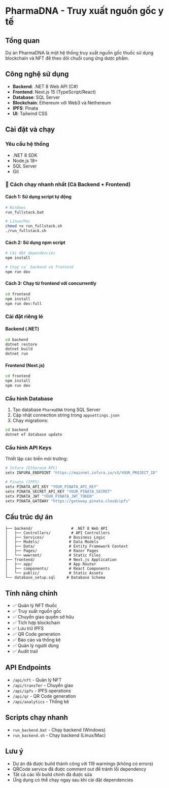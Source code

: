 # PharmaDNA - Truy xuất nguồn gốc y tế

## Tổng quan

Dự án PharmaDNA là một hệ thống truy xuất nguồn gốc thuốc sử dụng blockchain và NFT để theo dõi chuỗi cung ứng dược phẩm.

## Công nghệ sử dụng

- **Backend**: .NET 8 Web API (C#)
- **Frontend**: Next.js 15 (TypeScript/React)
- **Database**: SQL Server
- **Blockchain**: Ethereum với Web3 và Nethereum
- **IPFS**: Pinata
- **UI**: Tailwind CSS

## Cài đặt và chạy

### Yêu cầu hệ thống

- .NET 8 SDK
- Node.js 18+
- SQL Server
- Git

### 🚀 Cách chạy nhanh nhất (Cả Backend + Frontend)

#### Cách 1: Sử dụng script tự động

```bash
# Windows
run_fullstack.bat

# Linux/Mac
chmod +x run_fullstack.sh
./run_fullstack.sh
```

#### Cách 2: Sử dụng npm script

```bash
# Cài đặt dependencies
npm install

# Chạy cả backend và frontend
npm run dev
```

#### Cách 3: Chạy từ frontend với concurrently

```bash
cd frontend
npm install
npm run dev:full
```

### Cài đặt riêng lẻ

#### Backend (.NET)

```bash
cd backend
dotnet restore
dotnet build
dotnet run
```

#### Frontend (Next.js)

```bash
cd frontend
npm install
npm run dev
```

### Cấu hình Database

1. Tạo database `PharmaDNA` trong SQL Server
2. Cập nhật connection string trong `appsettings.json`
3. Chạy migrations:

```bash
cd backend
dotnet ef database update
```

### Cấu hình API Keys

Thiết lập các biến môi trường:

```bash
# Infura (Ethereum RPC)
setx INFURA_ENDPOINT "https://mainnet.infura.io/v3/YOUR_PROJECT_ID"

# Pinata (IPFS)
setx PINATA_API_KEY "YOUR_PINATA_API_KEY"
setx PINATA_SECRET_API_KEY "YOUR_PINATA_SECRET"
setx PINATA_JWT "YOUR_PINATA_JWT_TOKEN"
setx PINATA_GATEWAY "https://gateway.pinata.cloud/ipfs"
```

## Cấu trúc dự án

```
├── backend/                 # .NET 8 Web API
│   ├── Controllers/         # API Controllers
│   ├── Services/           # Business Logic
│   ├── Models/             # Data Models
│   ├── Data/               # Entity Framework Context
│   ├── Pages/              # Razor Pages
│   └── wwwroot/            # Static Files
├── frontend/               # Next.js Application
│   ├── app/                # App Router
│   ├── components/         # React Components
│   └── public/             # Static Assets
└── database_setup.sql     # Database Schema
```

## Tính năng chính

- ✅ Quản lý NFT thuốc
- ✅ Truy xuất nguồn gốc
- ✅ Chuyển giao quyền sở hữu
- ✅ Tích hợp blockchain
- ✅ Lưu trữ IPFS
- ✅ QR Code generation
- ✅ Báo cáo và thống kê
- ✅ Quản lý người dùng
- ✅ Audit trail

## API Endpoints

- `/api/nft` - Quản lý NFT
- `/api/transfer` - Chuyển giao
- `/api/ipfs` - IPFS operations
- `/api/qr` - QR Code generation
- `/api/analytics` - Thống kê

## Scripts chạy nhanh

- `run_backend.bat` - Chạy backend (Windows)
- `run_backend.sh` - Chạy backend (Linux/Mac)

## Lưu ý

- Dự án đã được build thành công với 119 warnings (không có errors)
- QRCode service đã được comment out để tránh lỗi dependency
- Tất cả các lỗi build chính đã được sửa
- Ứng dụng có thể chạy ngay sau khi cài đặt dependencies
